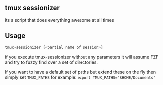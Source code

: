 ## tmux sessionizer
its a script that does everything awesome at all times

## Usage
```bash
tmux-sessionizer [<partial name of session>]
```

if you execute tmux-sessionizer without any parameters it will assume FZF and
try to fuzzy find over a set of directories.

If you want to have a default set of paths but extend these on the fly then simply set `TMUX_PATHS` for example:
`export TMUX_PATHS="$HOME/Documents"`
